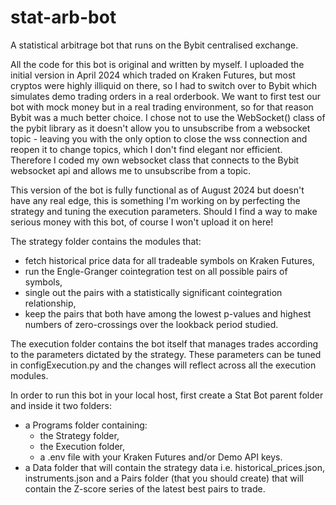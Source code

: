 # stat-arb-bot
A statistical arbitrage bot that runs on the Bybit centralised exchange.

All the code for this bot is original and written by myself. I uploaded the initial version in April 2024 which traded on Kraken Futures, but most cryptos were highly illiquid on there, so I had to switch over to Bybit which simulates demo trading orders in a real orderbook. We want to first test our bot with mock money but in a real trading environment, so for that reason Bybit was a much better choice.
I chose not to use the WebSocket() class of the pybit library as it doesn't allow you to unsubscribe from a websocket topic - leaving you with the only option to close the wss connection and reopen it to change topics, which I don't find elegant nor efficient. Therefore I coded my own websocket class that connects to the Bybit websocket api and allows me to unsubscribe from a topic.

This version of the bot is fully functional as of August 2024 but doesn't have any real edge, this is something I'm working on by perfecting the strategy and tuning the execution parameters. Should I find a way to make serious money with this bot, of course I won't upload it on here!

The strategy folder contains the modules that:
- fetch historical price data for all tradeable symbols on Kraken Futures,
- run the Engle-Granger cointegration test on all possible pairs of symbols,
- single out the pairs with a statistically significant cointegration relationship,
- keep the pairs that both have among the lowest p-values and highest numbers of zero-crossings over the lookback period studied.

The execution folder contains the bot itself that manages trades according to the parameters dictated by the strategy. These parameters can be tuned in configExecution.py and the changes will reflect across all the execution modules. 

In order to run this bot in your local host, first create a Stat Bot parent folder and inside it two folders: 
- a Programs folder containing:
  - the Strategy folder,
  - the Execution folder,
  - a .env file with your Kraken Futures and/or Demo API keys.
- a Data folder that will contain the strategy data i.e. historical_prices.json, instruments.json and a Pairs folder (that you should create) that will contain the Z-score series of the latest best pairs to trade.
